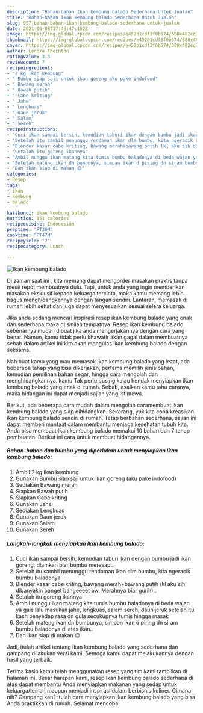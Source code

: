 ```yaml
---
description: "Bahan-bahan Ikan kembung balado Sederhana Untuk Jualan"
title: "Bahan-bahan Ikan kembung balado Sederhana Untuk Jualan"
slug: 957-bahan-bahan-ikan-kembung-balado-sederhana-untuk-jualan
date: 2021-06-08T17:46:47.152Z
image: https://img-global.cpcdn.com/recipes/e452b1cdf3f0b574/680x482cq70/ikan-kembung-balado-foto-resep-utama.jpg
thumbnail: https://img-global.cpcdn.com/recipes/e452b1cdf3f0b574/680x482cq70/ikan-kembung-balado-foto-resep-utama.jpg
cover: https://img-global.cpcdn.com/recipes/e452b1cdf3f0b574/680x482cq70/ikan-kembung-balado-foto-resep-utama.jpg
author: Lenora Thornton
ratingvalue: 3.3
reviewcount: 7
recipeingredient:
- "2 kg Ikan kembung"
- " Bumbu siap saji untuk ikan goreng aku pake indofood"
- " Bawang merah"
- " Bawah putih"
- " Cabe kriting"
- " Jahe"
- " Lengkuas"
- " Daun jeruk"
- " Salam"
- " Sereh"
recipeinstructions:
- "Cuci ikan sampai bersih, kemudian taburi ikan dengan bumbu jadi ikan goreng, diamkan biar bumbu meresap.."
- "Setelah itu sambil menunggu rendaman ikan dlm bumbu, kita ngeracik bumbu baladonya"
- "Blender kasar cabe kriting, bawang merah+bawang putih (kl aku sih dibanyakin banget bangeeeet bw. Merahnya biar gurih).."
- "Setalah itu goreng ikannya"
- "Ambil nunggu ikan matang kita tumis bumbu baladonya di beda wajan ya gais lalu masukan jahe, lengkuas, salam sereh, daun jeruk setelah itu kash penyedap rasa dn gula secukupnya tumis hingga masak"
- "Setelah mateng ikan dn bumbunya, simpan ikan d piring dn siram bumbu baladonya di atas ikan.."
- "Dan ikan siap di makan 😉"
categories:
- Resep
tags:
- ikan
- kembung
- balado

katakunci: ikan kembung balado 
nutrition: 151 calories
recipecuisine: Indonesian
preptime: "PT30M"
cooktime: "PT47M"
recipeyield: "2"
recipecategory: Lunch

---
```



![Ikan kembung balado](https://img-global.cpcdn.com/recipes/e452b1cdf3f0b574/680x482cq70/ikan-kembung-balado-foto-resep-utama.jpg)

Di zaman  saat ini , kita memang dapat mengorder masakan praktis tanpa mesti repot membuatnya dulu. Tapi, untuk anda yang ingin memberikan masakan eksklusif kepada keluarga tercinta, maka kamu memang lebih bagus menghidangkannya dengan tangan sendiri. Lantaran, memasak di rumah lebih sehat dan juga dapat menyesuaikan sesuai selera keluarga.

Jika anda sedang mencari inspirasi resep ikan kembung balado yang enak dan sederhana,maka di sinilah tempatnya. Resep ikan kembung balado  sebenarnya mudah dibuat jika anda mengerjakannya dengan cara yang benar. Namun, kamu tidak perlu khawatir akan gagal dalam membuatnya 
sebab dalam artikel ini kita akan mengulas ikan kembung balado dengan seksama.  



Nah buat kamu yang mau memasak ikan kembung balado yang lezat, ada beberapa tahap yang bisa dikerjakan, pertama memilih jenis bahan, kemudian pemilihan bahan segar, hingga cara mengolah dan menghidangkannya. kamu Tak perlu pusing kalau hendak menyiapkan ikan kembung balado yang enak di rumah. Sebab, asalkan kamu  tahu caranya, maka hidangan ini dapat menjadi sajian yang istimewa.

Berikut, ada beberapa cara mudah dalam mengolah caramembuat ikan kembung balado yang siap dihidangkan. Sekarang, yuk kita coba kreasikan ikan kembung balado sendiri di rumah. Tetap berbahan sederhana, sajian ini dapat memberi manfaat dalam membantu menjaga kesehatan tubuh kita. Anda bisa membuat Ikan kembung balado memakai 10 bahan dan 7 tahap pembuatan. Berikut ini cara untuk membuat hidangannya.

<!--inarticleads1-->

##### Bahan-bahan dan bumbu yang diperlukan untuk menyiapkan Ikan kembung balado:

1. Ambil 2 kg Ikan kembung
1. Gunakan  Bumbu siap saji untuk ikan goreng (aku pake indofood)
1. Sediakan  Bawang merah
1. Siapkan  Bawah putih
1. Siapkan  Cabe kriting
1. Gunakan  Jahe
1. Sediakan  Lengkuas
1. Gunakan  Daun jeruk
1. Gunakan  Salam
1. Gunakan  Sereh




<!--inarticleads2-->

##### Langkah-langkah menyiapkan Ikan kembung balado:

1. Cuci ikan sampai bersih, kemudian taburi ikan dengan bumbu jadi ikan goreng, diamkan biar bumbu meresap..
1. Setelah itu sambil menunggu rendaman ikan dlm bumbu, kita ngeracik bumbu baladonya
1. Blender kasar cabe kriting, bawang merah+bawang putih (kl aku sih dibanyakin banget bangeeeet bw. Merahnya biar gurih)..
1. Setalah itu goreng ikannya
1. Ambil nunggu ikan matang kita tumis bumbu baladonya di beda wajan ya gais lalu masukan jahe, lengkuas, salam sereh, daun jeruk setelah itu kash penyedap rasa dn gula secukupnya tumis hingga masak
1. Setelah mateng ikan dn bumbunya, simpan ikan d piring dn siram bumbu baladonya di atas ikan..
1. Dan ikan siap di makan 😉




Jadi, itulah artikel tentang  ikan kembung balado  yang sederhana dan gampang dilakukan versi kami. Semoga kamu dapat melakukannya dengan hasil yang terbaik. 

Terima kasih kamu telah menggunakan resep yang tim kami tampilkan di halaman ini. Besar harapan kami, resep  Ikan kembung balado sederhana di atas dapat membantu Anda menyiapkan makanan yang sedap untuk keluarga/teman maupun menjadi inspirasi dalam berbisnis kuliner. Gimana nih? Gampang kan? Itulah cara menyiapkan ikan kembung balado yang bisa Anda praktikkan di rumah. Selamat mencoba!


